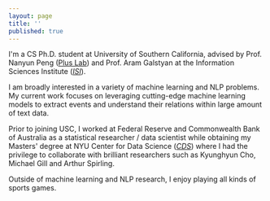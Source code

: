 ```yaml
---
layout: page
title: ''
published: true
---
```


I'm a CS Ph.D. student at University of Southern California, advised by Prof. Nanyun Peng ([Plus Lab](https://vnpeng.net/)) and Prof. Aram Galstyan at the Information Sciences Institute (_[ISI](https://www.isi.edu/people/galstyan/about)_).

I am broadly interested in a variety of machine learning and NLP problems. My current work focuses on leveraging cutting-edge machine learning models to extract events and understand their relations within large amount of text data.

Prior to joining USC, I worked at Federal Reserve and Commonwealth Bank of Australia as a statistical researcher / data scientist while obtaining my Masters' degree at NYU Center for Data Science (_[CDS](https://cds.nyu.edu)_) where I had the privilege to collaborate with brilliant researchers such as Kyunghyun Cho, Michael Gill and Arthur Spirling.

Outside of machine learning and NLP research, I enjoy playing all kinds of sports games.
